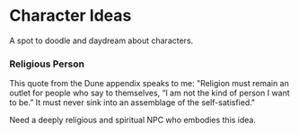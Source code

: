 Character Ideas
===============

A spot to doodle and daydream about characters.



### Religious Person

This quote from the Dune appendix speaks to me: 
"Religion must remain an outlet for people who say to themselves, “I am not the
kind of person I want to be.” It must never sink into an assemblage of the
self-satisfied."

Need a deeply religious and spiritual NPC who embodies this idea.
